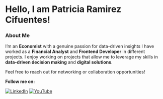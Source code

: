 # Hello, I am Patricia Ramirez Cifuentes!


### About Me
I’m an **Economist** with a genuine passion for data-driven insights 
I have worked as a **Financial Analyst** and **Frontend Developer** in different projects.
I enjoy working on projects that allow me to leverage my skills in **data-driven decision making** and **digital solutions**.

Feel free to reach out for networking or collaboration opportunities!

**Follow me on:** 

[![LinkedIn](https://img.shields.io/badge/LinkedIn-0077B5?style=for-the-badge&logo=linkedin&logoColor=white)](https://www.linkedin.com/in/ramirezcpatricia1/) [![YouTube](https://img.shields.io/badge/YouTube-FF0000?style=for-the-badge&logo=youtube&logoColor=white)](https://www.youtube.com/@patriciaramirezc1)


